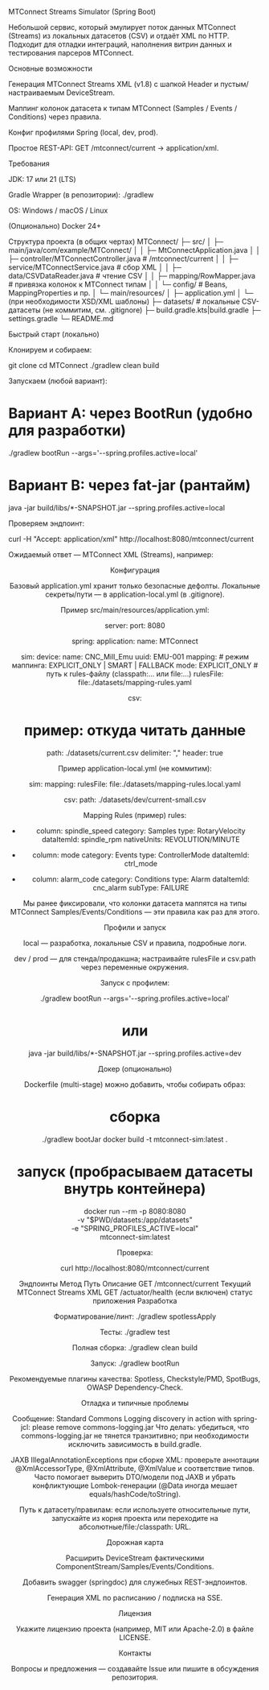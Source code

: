 MTConnect Streams Simulator (Spring Boot)

Небольшой сервис, который эмулирует поток данных MTConnect (Streams) из локальных датасетов (CSV) и отдаёт XML по HTTP. Подходит для отладки интеграций, наполнения витрин данных и тестирования парсеров MTConnect.

Основные возможности

Генерация MTConnect Streams XML (v1.8) с шапкой Header и пустым/настраиваемым DeviceStream.

Маппинг колонок датасета к типам MTConnect (Samples / Events / Conditions) через правила.

Конфиг профилями Spring (local, dev, prod).

Простое REST-API: GET /mtconnect/current → application/xml.

Требования

JDK: 17 или 21 (LTS)

Gradle Wrapper (в репозитории): ./gradlew

OS: Windows / macOS / Linux

(Опционально) Docker 24+

Структура проекта (в общих чертах)
MTConnect/
├─ src/
│  ├─ main/java/com/example/MTConnect/
│  │  ├─ MtConnectApplication.java
│  │  ├─ controller/MTConnectController.java     # /mtconnect/current
│  │  ├─ service/MTConnectService.java           # сбор XML
│  │  ├─ data/CSVDataReader.java                 # чтение CSV
│  │  ├─ mapping/RowMapper.java                  # привязка колонок к MTConnect типам
│  │  └─ config/                                 # Beans, MappingProperties и пр.
│  └─ main/resources/
│     ├─ application.yml
│     └─ (при необходимости XSD/XML шаблоны)
├─ datasets/                                     # локальные CSV-датасеты (не коммитим, см. .gitignore)
├─ build.gradle.kts|build.gradle
├─ settings.gradle
└─ README.md

Быстрый старт (локально)

Клонируем и собираем:

git clone <repo-url>
cd MTConnect
./gradlew clean build


Запускаем (любой вариант):

# Вариант A: через BootRun (удобно для разработки)
./gradlew bootRun --args='--spring.profiles.active=local'

# Вариант B: через fat-jar (рантайм)
java -jar build/libs/*-SNAPSHOT.jar --spring.profiles.active=local


Проверяем эндпоинт:

curl -H "Accept: application/xml" http://localhost:8080/mtconnect/current


Ожидаемый ответ — MTConnect XML (Streams), например:

<MTConnectStreams xmlns="urn:mtconnect.org:MTConnectStreams:1.8">
  <Header creationTime="..." sender="CNC_Mill_Emu" instanceId="1" version="1.8" .../>
  <Streams>
    <DeviceStream name="CNC_Mill_Emu" uuid="EMU-001"/>
  </Streams>
</MTConnectStreams>

Конфигурация

Базовый application.yml хранит только безопасные дефолты. Локальные секреты/пути — в application-local.yml (в .gitignore).

Пример src/main/resources/application.yml:

server:
  port: 8080

spring:
  application:
    name: MTConnect

sim:
  device:
    name: CNC_Mill_Emu
    uuid: EMU-001
  mapping:
    # режим маппинга: EXPLICIT_ONLY | SMART | FALLBACK
    mode: EXPLICIT_ONLY
    # путь к rules-файлу (classpath:... или file:...)
    rulesFile: file:./datasets/mapping-rules.yaml

csv:
  # пример: откуда читать данные
  path: ./datasets/current.csv
  delimiter: ","
  header: true


Пример application-local.yml (не коммитим):

sim:
  mapping:
    rulesFile: file:./datasets/mapping-rules.local.yaml

csv:
  path: ./datasets/dev/current-small.csv

Mapping Rules (пример)
rules:
  - column: spindle_speed
    category: Samples
    type: RotaryVelocity
    dataItemId: spindle_rpm
    nativeUnits: REVOLUTION/MINUTE

  - column: mode
    category: Events
    type: ControllerMode
    dataItemId: ctrl_mode

  - column: alarm_code
    category: Conditions
    type: Alarm
    dataItemId: cnc_alarm
    subType: FAILURE


Мы ранее фиксировали, что колонки датасета маппятся на типы MTConnect Samples/Events/Conditions — эти правила как раз для этого.

Профили и запуск

local — разработка, локальные CSV и правила, подробные логи.

dev / prod — для стенда/продакшна; настраивайте rulesFile и csv.path через переменные окружения.

Запуск с профилем:

./gradlew bootRun --args='--spring.profiles.active=local'
# или
java -jar build/libs/*-SNAPSHOT.jar --spring.profiles.active=dev

Докер (опционально)

Dockerfile (multi-stage) можно добавить, чтобы собирать образ:

# сборка
./gradlew bootJar
docker build -t mtconnect-sim:latest .

# запуск (пробрасываем датасеты внутрь контейнера)
docker run --rm -p 8080:8080 \
  -v "$PWD/datasets:/app/datasets" \
  -e "SPRING_PROFILES_ACTIVE=local" \
  mtconnect-sim:latest


Проверка:

curl http://localhost:8080/mtconnect/current

Эндпоинты
Метод	Путь	Описание
GET	/mtconnect/current	Текущий MTConnect Streams XML
GET	/actuator/health	(если включен) статус приложения
Разработка

Форматирование/линт: ./gradlew spotlessApply

Тесты: ./gradlew test

Полная сборка: ./gradlew clean build

Запуск: ./gradlew bootRun

Рекомендуемые плагины качества: Spotless, Checkstyle/PMD, SpotBugs, OWASP Dependency-Check.

Отладка и типичные проблемы

Сообщение:
Standard Commons Logging discovery in action with spring-jcl: please remove commons-logging.jar
Что делать: убедиться, что commons-logging.jar не тянется транзитивно; при необходимости исключить зависимость в build.gradle.

JAXB IllegalAnnotationExceptions при сборке XML:
проверьте аннотации @XmlAccessorType, @XmlAttribute, @XmlValue и соответствие типов. Часто помогает выверить DTO/модели под JAXB и убрать конфликтующие Lombok-генерации (@Data иногда мешает equals/hashCode/toString).

Путь к датасету/правилам:
если используете относительные пути, запускайте из корня проекта или переходите на абсолютные/file:/classpath: URL.

Дорожная карта

 Расширить DeviceStream фактическими ComponentStream/Samples/Events/Conditions.

 Добавить swagger (springdoc) для служебных REST-эндпоинтов.

 Генерация XML по расписанию / подписка на SSE.

Лицензия

Укажите лицензию проекта (например, MIT или Apache-2.0) в файле LICENSE.

Контакты

Вопросы и предложения — создавайте Issue или пишите в обсуждения репозитория.